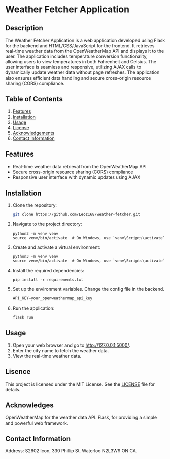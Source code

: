 # Weather Fetcher Application

## Description
The Weather Fetcher Application is a web application developed using Flask for the backend and HTML/CSS/JavaScript for the frontend. It retrieves real-time weather data from the OpenWeatherMap API and displays it to the user. The application includes temperature conversion functionality, allowing users to view temperatures in both Fahrenheit and Celsius. The user interface is seamless and responsive, utilizing AJAX calls to dynamically update weather data without page refreshes. The application also ensures efficient data handling and secure cross-origin resource sharing (CORS) compliance.

## Table of Contents
1. [Features](#features)
2. [Installation](#installation)
3. [Usage](#usage)
4. [License](#license)
5. [Acknowledgements](#acknowledgements)
6. [Contact Information](#contact-information)

## Features
- Real-time weather data retrieval from the OpenWeatherMap API
- Secure cross-origin resource sharing (CORS) compliance
- Responsive user interface with dynamic updates using AJAX


## Installation
1. Clone the repository:
   ```sh
   git clone https://github.com/Leoz168/weather-fetcher.git
   ```
2. Navigate to the project directory:
   ```
   python3 -m venv venv
   source venv/bin/activate  # On Windows, use `venv\Scripts\activate`
   ```
3. Create and activate a virtual environment:
   ```
   python3 -m venv venv
   source venv/bin/activate  # On Windows, use `venv\Scripts\activate`
   ```
4. Install the required dependencies:
   ```
   pip install -r requirements.txt
   ```
5. Set up the environment variables. Change the config file in the backend.
   ```py
   API_KEY=your_openweathermap_api_key
   ```
6. Run the application:
   ```
   flask run
   ```

## Usage
1. Open your web browser and go to http://127.0.0.1:5000/.
2. Enter the city name to fetch the weather data.
3. View the real-time weather data.

## Lisence
This project is licensed under the MIT License. See the [LICENSE](LICENSE) file for details.

## Acknowledges
OpenWeatherMap for the weather data API.
Flask, for providing a simple and powerful web framework.

## Contact Information
Address: S2602 Icon, 330 Phillip St. Waterloo N2L3W9 ON CA.

